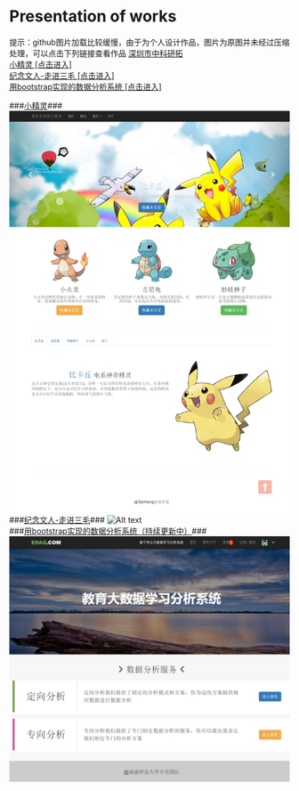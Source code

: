 Presentation of works
=====================
提示：github图片加载比较缓慢，由于为个人设计作品，图片为原图并未经过压缩处理，可以点击下列链接查看作品
<a href="https://tabweng.github.io/zkyt-index/index.html" target="_blank">深圳市中科研拓</a>
</br>
<a href="https://tabweng.github.io/Bootstrap_smallDemo/index.html" target="_blank">小精灵  [点击进入]</a>
</br>
<a href="https://tabweng.github.io/sanMao/index.html" target="_blank">纪念文人-走进三毛  [点击进入]</a>
</br>
<a href="http://tabweng.github.io/EAS_UI/index.html" target="_blank">用bootstrap实现的数据分析系统  [点击进入]</a>

###<a href="https://tabweng.github.io/Bootstrap_smallDemo/index.html" target="_blank">小精灵</a>###
![Alt text](Bootstrap_smallDemo/t123.png "Optional title")
</br>
###<a href="https://tabweng.github.io/sanMao/index.html" target="_blank">纪念文人-走进三毛</a>###
![Alt text](sanMao/t890.png "Optional title")
</br>
###<a href="http://tabweng.github.io/EAS_UI/index.html" target="_blank">用bootstrap实现的数据分析系统（持续更新中）</a>###
![Alt text](EAS_UI/t456.png "Optional title")
